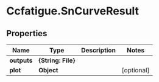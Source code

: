 # Ccfatigue.SnCurveResult

## Properties

| Name        | Type               | Description | Notes      |
| ----------- | ------------------ | ----------- | ---------- |
| **outputs** | **{String: File}** |             |
| **plot**    | **Object**         |             | [optional] |
